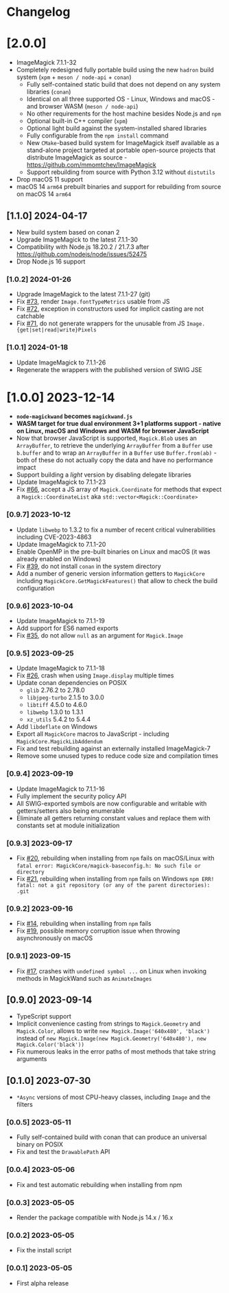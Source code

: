 # Changelog

# [2.0.0]

 - ImageMagick 7.1.1-32
 - Completely redesigned fully portable build using the new `hadron` build system (`xpm` + `meson / node-api` + `conan`)
   - Fully self-contained static build that does not depend on any system libraries (`conan`)
   - Identical on all three supported OS - Linux, Windows and macOS - and browser WASM (`meson / node-api`)
   - No other requirements for the host machine besides Node.js and `npm`
   - Optional built-in C++ compiler (`xpm`)
   - Optional light build against the system-installed shared libraries
   - Fully configurable from the `npm install` command
   - New `CMake`-based build system for ImageMagick itself available as a stand-alone project targeted at portable open-source projects that distribute ImageMagick as source - https://github.com/mmomtchev/ImageMagick
   - Support rebuilding from source with Python 3.12 without `distutils`
 - Drop macOS 11 support
 - macOS 14 `arm64` prebuilt binaries and support for rebuilding from source on macOS 14 `arm64`


## [1.1.0] 2024-04-17

 - New build system based on conan 2
 - Upgrade ImageMagick to the latest 7.1.1-30
 - Compatibility with Node.js 18.20.2 / 21.7.3 after https://github.com/nodejs/node/issues/52475
 - Drop Node.js 16 support
 
### [1.0.2] 2024-01-26

 - Upgrade ImageMagick to the latest 7.1.1-27 (git)
 - Fix [#73](https://github.com/mmomtchev/magickwand.js/issues/73), render `Image.fontTypeMetrics` usable from JS
 - Fix [#72](https://github.com/mmomtchev/magickwand.js/issues/72), exception in constructors used for implicit casting are not catchable
 - Fix [#71](https://github.com/mmomtchev/magickwand.js/issues/71), do not generate wrappers for the unusable from JS `Image.{get|set|read|write}Pixels`

### [1.0.1] 2024-01-18

 - Update ImageMagick to 7.1.1-26
 - Regenerate the wrappers with the published version of SWIG JSE

# [1.0.0] 2023-12-14

 - **`node-magickwand` becomes `magickwand.js`**
 - **WASM target for true dual environment 3+1 platforms support - native on Linux, macOS and Windows and WASM for browser JavaScript**
 - Now that browser JavaScript is supported, `Magick.Blob` uses an `ArrayBuffer`, to retrieve the underlying `ArrayBuffer` from a `Buffer` use `b.buffer` and to wrap an `ArrayBuffer` in a `Buffer` use `Buffer.from(ab)` - both of these do not actually copy the data and have no performance impact
 - Support building a *light* version by disabling delegate libraries
 - Update ImageMagick to 7.1.1-23
 - Fix [#66](https://github.com/mmomtchev/magickwand.js/issues/66), accept a JS array of `Magick.Coordinate` for methods that expect a `Magick::CoordinateList` aka `std::vector<Magick::Coordinate>`

### [0.9.7] 2023-10-12

 - Update `libwebp` to 1.3.2 to fix a number of recent critical vulnerabilities including CVE-2023-4863
 - Update ImageMagick to 7.1.1-20
 - Enable OpenMP in the pre-built binaries on Linux and macOS (it was already enabled on Windows)
 - Fix [#39](https://github.com/mmomtchev/magickwand.js/issues/39), do not install `conan` in the system directory
 - Add a number of generic version information getters to `MagickCore` including `MagickCore.GetMagickFeatures()` that allow to check the build configuration

### [0.9.6] 2023-10-04

 - Update ImageMagick to 7.1.1-19
 - Add support for ES6 named exports
 - Fix [#35](https://github.com/mmomtchev/magickwand.js/issues/35), do not allow `null` as an argument for `Magick.Image` 

### [0.9.5] 2023-09-25

 - Update ImageMagick to 7.1.1-18
 - Fix [#26](https://github.com/mmomtchev/magickwand.js/issues/26), crash when using `Image.display` multiple times
 - Update conan dependencies on POSIX
    - `glib` 2.76.2 to 2.78.0
    - `libjpeg-turbo` 2.1.5 to 3.0.0
    - `libtiff` 4.5.0 to 4.6.0
    - `libwebp` 1.3.0 to 1.3.1
    - `xz_utils` 5.4.2 to 5.4.4
 - Add `libdeflate` on Windows
 - Export all `MagickCore` macros to JavaScript - including `MagickCore.MagickLibAddendum`
 - Fix and test rebuilding against an externally installed ImageMagick-7
 - Remove some unused types to reduce code size and compilation times

### [0.9.4] 2023-09-19

 - Update ImageMagick to 7.1.1-16
 - Fully implement the security policy API
 - All SWIG-exported symbols are now configurable and writable with getters/setters also being enumerable
 - Eliminate all getters returning constant values and replace them with constants set at module initialization

### [0.9.3] 2023-09-17

 - Fix [#20](https://github.com/mmomtchev/magickwand.js/issues/20), rebuilding when installing from `npm` fails on macOS/Linux with `fatal error: MagickCore/magick-baseconfig.h: No such file or directory`
 - Fix [#21](https://github.com/mmomtchev/magickwand.js/issues/21), rebuilding when installing from `npm` fails on Windows `npm ERR! fatal: not a git repository (or any of the parent directories): .git`

### [0.9.2] 2023-09-16

 - Fix [#14](https://github.com/mmomtchev/magickwand.js/issues/14), rebuilding when installing from `npm` fails
 - Fix [#19](https://github.com/mmomtchev/magickwand.js/issues/19), possible memory corruption issue when throwing asynchronously on macOS

### [0.9.1] 2023-09-15

 - Fix [#17](https://github.com/mmomtchev/magickwand.js/issues/17), crashes with `undefined symbol ...` on Linux when invoking methods in MagickWand such as `AnimateImages`

## [0.9.0] 2023-09-14

- TypeScript support
- Implicit convenience casting from strings to `Magick.Geometry` and `Magick.Color`, allows to write `new Magick.Image('640x480', 'black')` instead of `new Magick.Image(new Magick.Geometry('640x480'), new Magick.Color('black'))`
- Fix numerous leaks in the error paths of most methods that take string arguments

## [0.1.0] 2023-07-30

- `*Async` versions of most CPU-heavy classes, including `Image` and the filters

### [0.0.5] 2023-05-11

- Fully self-contained build with conan that can produce an universal binary on POSIX
- Fix and test the `DrawablePath` API

### [0.0.4] 2023-05-06

- Fix and test automatic rebuilding when installing from npm

### [0.0.3] 2023-05-05

- Render the package compatible with Node.js 14.x / 16.x

### [0.0.2] 2023-05-05

- Fix the install script

### [0.0.1] 2023-05-05

- First alpha release
